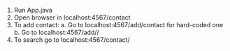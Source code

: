 1. Run App.java
2. Open browser in localhost:4567/contact
3. To add contact:
  a. Go to localhost:4567/add/contact for hard-coded one
  b. Go to localhost:4567/add/<insert forename>/<insert surname>
4. To search go to localhost:4567/contact/<insert surname>
